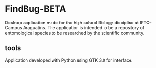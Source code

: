 # FindBug-BETA
Desktop application made for the high school Biology discipline at IFTO-Campus Araguatins.
The application is intended to be a repository of entomological species to be researched by the scientific community.

## tools
Application developed with Python using GTK 3.0 for interface.

